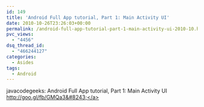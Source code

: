 ```yaml
---
id: 149
title: 'Android Full App tutorial, Part 1: Main Activity UI'
date: 2010-10-26T23:26:03+00:00
permalink: /android-full-app-tutorial-part-1-main-activity-ui-2010-10.html
pvc_views:
  - "4456"
dsq_thread_id:
  - "466244127"
categories:
  - Asides
tags:
  - Android
---
```

javacodegeeks: Android Full App tutorial, Part 1: Main Activity UI <a href=&#8221;http://goo.gl/fb/GMQa3&#8243;&#8221;>http://goo.gl/fb/GMQa3&#8243;</a>
